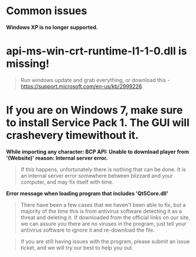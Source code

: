 # Common issues

**Windows XP is no longer supported.**

# **api-ms-win-crt-runtime-l1-1-0.dll is missing!**
> Run windows update and grab everything, or download this - https://support.microsoft.com/en-us/kb/2999226.

# **If you are on Windows 7, make sure to install Service Pack 1. The GUI will crash**every time**without it.**

**While importing any character: BCP API: Unable to download player from '(Website)' reason: Internal server error.**

> If this happens, unfortunately there is nothing that can be done. It is an internal server error somewhere between blizzard and your computer, and may fix itself with time.

**Error message when loading program that includes 'Qt5Core.dll'**

> There have been a few cases that we haven't been able to fix, but a majority of the time this is from antivirus software detecting it as a threat and deleting it. If downloaded from the official links on our site, we can assure you there are no viruses in the program, just tell your antivirus software to ignore it and re-download the file.

> If you are still having issues with the program, please submit an issue ticket, and we will try our best to help you out.